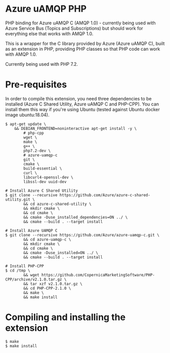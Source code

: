 # Azure uAMQP PHP

PHP binding for Azure uAMQP C (AMQP 1.0) - currently being used with Azure Service Bus (Topics and Subscriptions) but should work for everything else that works with AMQP 1.0.

This is a wrapper for the C library provided by Azure (Azure uAMQP C), built as an extension in PHP, providing PHP classes so that PHP code can work with AMQP 1.0.

Currently being used with PHP 7.2.

# Pre-requisites

In order to compile this extension, you need three dependencies to be installed (Azure C Shared Utility, Azure uAMQP C and PHP-CPP). You can install them this way if you're using Ubuntu (tested against Ubuntu docker image ubuntu:18.04).

```
$ apt-get update \
    && DEBIAN_FRONTEND=noninteractive apt-get install -y \
        # php-cpp
        wget \
        make \
        g++ \
        php7.2-dev \
        # azure-uamqp-c
        git \
        cmake \
        build-essential \
        curl \
        libcurl4-openssl-dev \
        libssl-dev uuid-dev

# Install Azure C Shared Utility
$ git clone --recursive https://github.com/Azure/azure-c-shared-utility.git \
        && cd azure-c-shared-utility \
        && mkdir cmake \
        && cd cmake \
        && cmake -Duse_installed_dependencies=ON ../ \
        && cmake --build . --target install

# Install Azure UAMQP C
$ git clone --recursive https://github.com/Azure/azure-uamqp-c.git \
        && cd azure-uamqp-c \
        && mkdir cmake \
        && cd cmake \
        && cmake -Duse_installed=ON ../ \
        && cmake --build . --target install

# Install PHP-CPP
$ cd /tmp \
        && wget https://github.com/CopernicaMarketingSoftware/PHP-CPP/archive/v2.1.0.tar.gz \
        && tar xzf v2.1.0.tar.gz \
        && cd PHP-CPP-2.1.0 \
        && make \
        && make install
```

# Compiling and installing the extension

```
$ make
$ make install
```
